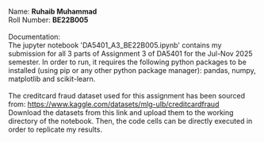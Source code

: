 Name: <b>Ruhaib Muhammad</b> <br>
Roll Number: <b>BE22B005</b> <br><br>
Documentation: <br> The jupyter notebook 'DA5401_A3_BE22B005.ipynb' contains my submission for all 3 parts of Assignment 3 of DA5401 for the Jul-Nov 2025 semester. In order to run, it requires the following python packages to be installed (using pip or any other python package manager): pandas, numpy, matplotlib and scikit-learn. <br><br>
The creditcard fraud dataset used for this assignment has been sourced from: https://www.kaggle.com/datasets/mlg-ulb/creditcardfraud <br>
Download the datasets from this link and upload them to the working directory of the notebook. Then, the code cells can be directly executed in order to replicate my results.
